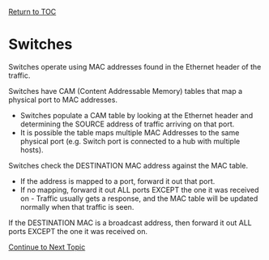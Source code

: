 <a href="https://github.com/CyberTrainingUSAF/08-Network-Programming/blob/master/00-Table-of-Contents.md" rel="Return to TOC"> Return to TOC </a>

# Switches

Switches operate using MAC addresses found in the Ethernet header of the traffic.

Switches have CAM \(Content Addressable Memory\) tables that map a physical port to MAC addresses.

* Switches populate a CAM table by looking at the Ethernet header and determining the SOURCE address of traffic arriving on that port.
* It is possible the table maps multiple MAC Addresses to the same physical port \(e.g. Switch port is connected to a hub with multiple hosts\).

Switches check the DESTINATION MAC address against the MAC table.

* If the address is mapped to a port, forward it out that port.
* If no mapping, forward it out ALL ports EXCEPT the one it was received on - Traffic usually gets a response, and the MAC table will be updated normally when that traffic is seen.

If the DESTINATION MAC is a broadcast address, then forward it out ALL ports EXCEPT the one it was received on.

<a href="https://github.com/CyberTrainingUSAF/08-Network-Programming/blob/master/00-Table-of-Contents.md" > Continue to Next Topic </a>
